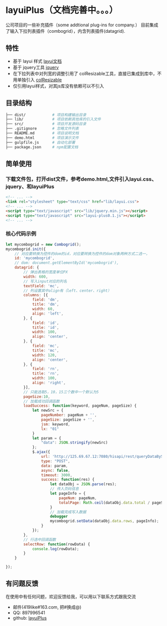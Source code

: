 # layuiPlus（文档完善中。。。）

公司项目的一些补充插件（some addtional plug-ins for company.）
目前集成了输入下拉列表插件（combogrid），内含列表插件(datagrid).

## 特性
- 基于 layui 样式 [layui文档](https://github.com/sentsin/layui/)
- 基于 jquery工具 [jquery](https://github.com/jquery/jquery)
- 在下拉列表中对列宽的调整引用了 colResizable工具，直接已集成到库中，不用单独引入 [colResizable](https://github.com/alvaro-prieto/colResizable)
- 仅引用layui样式，对其js库没有依赖可以不引入

## 目录结构
```bash
├── dist/            # 项目构建输出目录
├── lib/             # 项目依赖其他库的引入文件
├── src/             # 项目开发源码目录
├── .gitignore       # 忽略文件列表
├── README.md        # 项目说明文档
├── demo.html        # 项目演示文件
├── gulpfile.js      # 自动化部署
├── package.json     # npm配置文档
```

## 简单使用
### 下载文件包，打开dist文件，参考demo.html,文件引入layui.css、jquery、和layuiPlus
```html
<!-- ... -->
<link rel="stylesheet" type="text/css" href="lib/layui.css">
<!-- ... -->
<script type="text/javascript" src="lib/jquery.min.js"></script>
<script type="text/javascript" src="layui-plus0.1.js"></script>
<!-- ... -->
```
### 核心代码示例
```javascript
let mycombogrid = new Combogrid();
mycombogrid.init({
    // 对应要转换为控件的dom的id，对应要转换为控件的dom对象两种方式二选一，
    id: 'mycombogrid',
    // dom: document.getElementById('mycombogrid'),
    datagrid: {
        // 弹出表格的宽度单位PX
        width: 600,
        // 写入input对应的列名
        textField: 'mc',
        // 列设置其中align有（left、center、right）
        columns: [{
            field: 'dm',
            title: 'dm',
            width: 60,
            align: 'left',
        }, {
            field: 'id',
            title: 'id',
            width: 100,
            align: 'center',
        }, {
            field: 'mc',
            title: 'mc',
            width: 120,
            align: 'center',
        }, {
            field: 'rn',
            title: 'rn',
            width: 100,
            align: 'right',
        }],
        // 只能选取5，10，15三个数中一个默认为5
        pageSize:10,
        // 加载成功回调函数
        loadSuccess: function(keyword, pageNum, pageSize) {
            let newSrc = {
                pageNumber: pageNum + '',
                pageSize: pageSize + '',
                jsm: keyword,
                lx: "01"
            }
            let param = {
                "data": JSON.stringify(newSrc)
            };
            $.ajax({
                url: 'http://125.69.67.12:7080/hisapi/rest/queryDataBySql/000217/5',
                type: "POST",
                data: param,
                async: false,
                timeout: 3000,
                success: function(res) {
                    let dataObj = JSON.parse(res);
                    // 传入页码信息
                    let pageInfo = {
                        pageNum: pageNum,
                        totalPage: Math.ceil(dataObj.data.total / pageSize)
                    }
                    // 加载完成写入数据
                    debugger
                    mycombogrid.setData(dataObj.data.rows, pageInfo);
                }
            });
        },
        // 行选中回调函数
        selectRow: function(rowData) {
            console.log(rowData);
        }
    }

});
```

## 有问题反馈
在使用中有任何问题，欢迎反馈给我，可以用以下联系方式跟我交流

* 邮件(419like#163.com, 把#换成@)
* QQ: 897996541
* github: [layuiPlus](https://github.com/419like/layuiPlus)